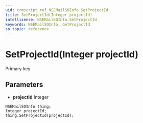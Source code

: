 ```yaml
---
uid: crmscript_ref_NSEMailSOInfo_SetProjectId
title: SetProjectId(Integer projectId)
intellisense: NSEMailSOInfo.SetProjectId
keywords: NSEMailSOInfo, GetProjectId
so.topic: reference
---
```


# SetProjectId(Integer projectId)

Primary key

## Parameters

* **projectId** Integer

```crmscript
NSEMailSOInfo thing;
Integer projectId;
thing.SetProjectId(projectId);
```

